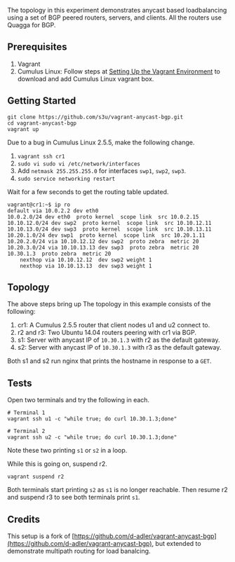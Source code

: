 
The topology in this experiment demonstrates anycast based loadbalancing using a set of BGP 
peered routers, servers, and clients. All the routers use Quagga for BGP.

## Prerequisites

1. Vagrant
2. Cumulus Linux: Follow steps at [Setting Up the Vagrant Environment](https://docs.cumulusnetworks.com/display/VX/Using+Cumulus+VX+with+Vagrant#UsingCumulusVXwithVagrant-SettingUptheVagrantEnvironment)
to download and add Cumulus Linux vagrant box.

## Getting Started

```
git clone https://github.com/s3u/vagrant-anycast-bgp.git
cd vagrant-anycast-bgp
vagrant up
```
Due to a bug in Cumulus Linux 2.5.5, make the following change.

1. `vagrant ssh cr1`
2. `sudo vi sudo vi /etc/network/interfaces`
3. Add `netmask 255.255.255.0` for interfaces `swp1`, `swp2`, `swp3`.
4. `sudo service networking restart`

Wait for a few seconds to get the routing table updated.

```
vagrant@cr1:~$ ip ro
default via 10.0.2.2 dev eth0
10.0.2.0/24 dev eth0  proto kernel  scope link  src 10.0.2.15
10.10.12.0/24 dev swp2  proto kernel  scope link  src 10.10.12.11
10.10.13.0/24 dev swp3  proto kernel  scope link  src 10.10.13.11
10.20.1.0/24 dev swp1  proto kernel  scope link  src 10.20.1.11
10.20.2.0/24 via 10.10.12.12 dev swp2  proto zebra  metric 20
10.20.3.0/24 via 10.10.13.13 dev swp3  proto zebra  metric 20
10.30.1.3  proto zebra  metric 20
	nexthop via 10.10.12.12  dev swp2 weight 1
	nexthop via 10.10.13.13  dev swp3 weight 1
```

## Topology

The above steps bring up The topology in this example consists of the following:

1. cr1: A Cumulus 2.5.5 router that client nodes u1 and u2 connect to. 
2. r2 and r3: Two Ubuntu 14.04 routers peering with cr1 via BGP.
3. s1: Server with anycast IP of `10.30.1.3` with r2 as the default gateway.
4. s2: Server with anycast IP of `10.30.1.3` with r3 as the default gateway.

Both s1 and s2 run nginx that prints the hostname in response to a `GET`.

## Tests

Open two terminals and try the following in each.

```
# Terminal 1
vagrant ssh u1 -c "while true; do curl 10.30.1.3;done"

# Terminal 2
vagrant ssh u2 -c "while true; do curl 10.30.1.3;done"
```

Note these two printing `s1` or `s2` in a loop.

While this is going on, suspend r2.

```
vagrant suspend r2
```

Both terminals start printing `s2` as `s1` is no longer reachable. Then resume r2 and suspend r3 to see both terminals
print `s1`.

## Credits

This setup is a fork of [https://github.com/d-adler/vagrant-anycast-bgp](https://github.com/d-adler/vagrant-anycast-bgp),
 but extended to demonstrate multipath routing for load banalcing.
